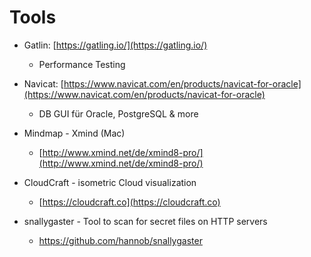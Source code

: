 # Tools

* Gatlin: [https://gatling.io/](https://gatling.io/)
  * Performance Testing


* Navicat: [https://www.navicat.com/en/products/navicat-for-oracle](https://www.navicat.com/en/products/navicat-for-oracle)
  * DB GUI für Oracle, PostgreSQL & more


* Mindmap - Xmind \(Mac\)
  * [http://www.xmind.net/de/xmind8-pro/](http://www.xmind.net/de/xmind8-pro/)


* CloudCraft - isometric Cloud visualization
  * [https://cloudcraft.co](https://cloudcraft.co)


* snallygaster - Tool to scan for secret files on HTTP servers
  * https://github.com/hannob/snallygaster



